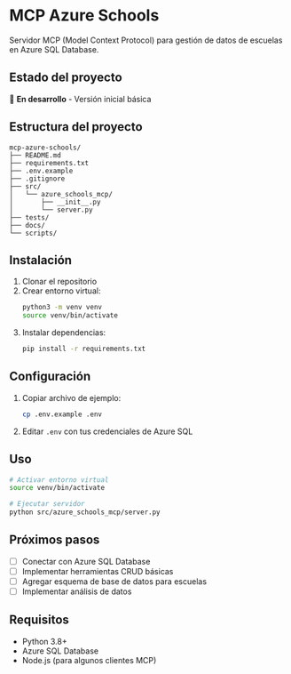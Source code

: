 # MCP Azure Schools

Servidor MCP (Model Context Protocol) para gestión de datos de escuelas en Azure SQL Database.

## Estado del proyecto
🚧 **En desarrollo** - Versión inicial básica

## Estructura del proyecto
```
mcp-azure-schools/
├── README.md
├── requirements.txt
├── .env.example
├── .gitignore
├── src/
│   └── azure_schools_mcp/
│       ├── __init__.py
│       └── server.py
├── tests/
├── docs/
└── scripts/
```

## Instalación

1. Clonar el repositorio
2. Crear entorno virtual:
   ```bash
   python3 -m venv venv
   source venv/bin/activate
   ```
3. Instalar dependencias:
   ```bash
   pip install -r requirements.txt
   ```

## Configuración

1. Copiar archivo de ejemplo:
   ```bash
   cp .env.example .env
   ```
2. Editar `.env` con tus credenciales de Azure SQL

## Uso

```bash
# Activar entorno virtual
source venv/bin/activate

# Ejecutar servidor
python src/azure_schools_mcp/server.py
```

## Próximos pasos

- [ ] Conectar con Azure SQL Database
- [ ] Implementar herramientas CRUD básicas
- [ ] Agregar esquema de base de datos para escuelas
- [ ] Implementar análisis de datos

## Requisitos

- Python 3.8+
- Azure SQL Database
- Node.js (para algunos clientes MCP)